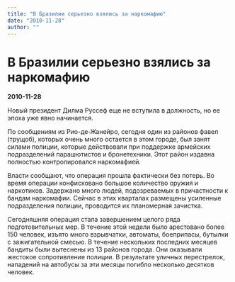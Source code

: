 ```yaml
---
title: "В Бразилии серьезно взялись за наркомафию"
date: "2010-11-28"
author: ""
---
```


# В Бразилии серьезно взялись за наркомафию

**2010-11-28** 

Новый президент Дилма Руссеф еще не вступила в должность, но ее эпоха уже явно начинается.

По сообщениям из Рио-де-Жанейро, сегодня один из районов фавел (трущоб), которых очень много остается в этом городе, был занят силами полиции, которые действовали при поддержке армейских подразделений парашютистов и бронетехники. Этот район издавна полностью контролировался наркомафией.

Власти сообщают, что операция прошла фактически без потерь. Во время операции конфисковано большое количество оружия и наркотиков. Задержано много людей, подозреваемых в причастности к бандам наркомафии. Сейчас в этих кварталах размещены усиленные подразделения полиции, проводится их планомерная зачистка.

Сегодняшняя операция стала завершением целого ряда подготовительных мер. В течение этой недели  было арестовано более 150 человек, изъято много взрывчатки, автоматы, боеприпасы, бутылки с зажигательной смесью. В течение нескольких последних месяцев бандиты были вытеснены из 13 районов города. Они оказывали жестокое сопротивление полиции. В результате уличных перестрелок, нападений на автобусы за эти месяцы погибло несколько десятков человек.